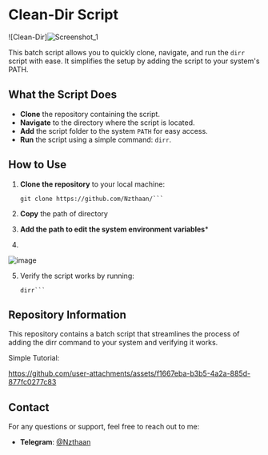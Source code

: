 # Clean-Dir Script

![Clean-Dir]![Screenshot_1](https://github.com/user-attachments/assets/0c191b7d-3576-4e50-8c08-8a82f240956b)


This batch script allows you to quickly clone, navigate, and run the `dirr` script with ease. It simplifies the setup by adding the script to your system's PATH.

## What the Script Does

- **Clone** the repository containing the script.
- **Navigate** to the directory where the script is located.
- **Add** the script folder to the system `PATH` for easy access.
- **Run** the script using a simple command: `dirr`.

## How to Use

1. **Clone the repository** to your local machine:
   ```
   git clone https://github.com/Nzthaan/```
2. **Copy** the path of directory

3. **Add the path to edit the system environment variables***
4. 
![image](https://github.com/user-attachments/assets/c4529d3f-c0cf-41b8-b2c2-567f9a6fcd5f)

5. Verify the script works by running:
   ```
   dirr```

## Repository Information
This repository contains a batch script that streamlines the process of adding the dirr command to your system and verifying it works.

Simple Tutorial:

https://github.com/user-attachments/assets/f1667eba-b3b5-4a2a-885d-877fc0277c83

## Contact

For any questions or support, feel free to reach out to me:

- **Telegram**: [@Nzthaan](https://t.me/Nzthaan)



